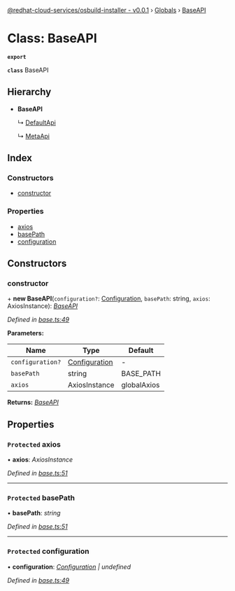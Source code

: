 [@redhat-cloud-services/osbuild-installer - v0.0.1](../README.md) › [Globals](../globals.md) › [BaseAPI](baseapi.md)

# Class: BaseAPI

**`export`** 

**`class`** BaseAPI

## Hierarchy

* **BaseAPI**

  ↳ [DefaultApi](defaultapi.md)

  ↳ [MetaApi](metaapi.md)

## Index

### Constructors

* [constructor](baseapi.md#constructor)

### Properties

* [axios](baseapi.md#protected-axios)
* [basePath](baseapi.md#protected-basepath)
* [configuration](baseapi.md#protected-configuration)

## Constructors

###  constructor

\+ **new BaseAPI**(`configuration?`: [Configuration](configuration.md), `basePath`: string, `axios`: AxiosInstance): *[BaseAPI](baseapi.md)*

*Defined in [base.ts:49](https://github.com/Gundersanne/javascript-clients/blob/master/packages/osbuild-installer/base.ts#L49)*

**Parameters:**

Name | Type | Default |
------ | ------ | ------ |
`configuration?` | [Configuration](configuration.md) | - |
`basePath` | string |  BASE_PATH |
`axios` | AxiosInstance |  globalAxios |

**Returns:** *[BaseAPI](baseapi.md)*

## Properties

### `Protected` axios

• **axios**: *AxiosInstance*

*Defined in [base.ts:51](https://github.com/Gundersanne/javascript-clients/blob/master/packages/osbuild-installer/base.ts#L51)*

___

### `Protected` basePath

• **basePath**: *string*

*Defined in [base.ts:51](https://github.com/Gundersanne/javascript-clients/blob/master/packages/osbuild-installer/base.ts#L51)*

___

### `Protected` configuration

• **configuration**: *[Configuration](configuration.md) | undefined*

*Defined in [base.ts:49](https://github.com/Gundersanne/javascript-clients/blob/master/packages/osbuild-installer/base.ts#L49)*

